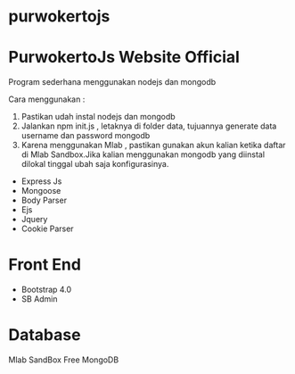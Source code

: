 # purwokertojs

<h1>PurwokertoJs Website Official</h1>
<p>Program sederhana menggunakan nodejs dan mongodb</p>

Cara menggunakan :
1. Pastikan udah instal nodejs dan mongodb 
2. Jalankan npm init.js , letaknya di folder data, tujuannya generate data username dan password mongodb
3. Karena menggunakan Mlab , pastikan gunakan akun kalian ketika daftar di Mlab Sandbox.Jika kalian menggunakan mongodb yang diinstal dilokal tinggal ubah saja konfigurasinya.

<ul>
<li>Express Js</li>
<li>Mongoose</li>
<li>Body Parser</li>
<li>Ejs</li>
<li>Jquery</li>
<li>Cookie Parser</li>
</ul>

<h1>Front End</h1>
<ul>
<li>Bootstrap 4.0</li>
<li>SB Admin</li>
</ul>

<h1>Database </h1>

Mlab SandBox Free MongoDB
